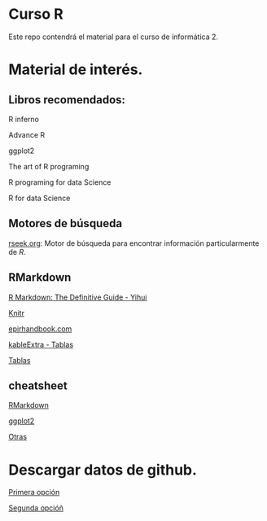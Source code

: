 # Curso R

Este repo contendrá el material para el curso de informática 2. 


# Material de interés.

## Libros recomendados: 
R inferno

Advance R

ggplot2

The art of R programing

R programing for data Science

R for data Science


## Motores de búsqueda
[rseek.org](https://rseek.org/): Motor de búsqueda para encontrar información particularmente de *R*.

## RMarkdown
[R Markdown: The Definitive Guide - Yihui](https://bookdown.org/yihui/rmarkdown/)

[Knitr](https://yihui.org/knitr/)

[epirhandbook.com](https://epirhandbook.com/en/index.html)

[kableExtra - Tablas](https://cran.r-project.org/web/packages/kableExtra/vignettes/awesome_table_in_html.html)

[Tablas](https://rstudio.github.io/distill/tables.html)

## cheatsheet
[RMarkdown](https://www.rstudio.com/wp-content/uploads/2015/02/rmarkdown-cheatsheet.pdf)

[ggplot2](https://www.maths.usyd.edu.au/u/UG/SM/STAT3022/r/current/Misc/data-visualization-2.1.pdf)

[Otras](https://www.rstudio.com/resources/cheatsheets/)

# Descargar datos de github.


[Primera opción](https://download-directory.github.io/)

[Segunda opcióñ](https://chrome.google.com/webstore/detail/gitzip-for-github/ffabmkklhbepgcgfonabamgnfafbdlkn/related)



